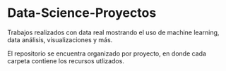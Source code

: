# Data-Science-Proyectos
Trabajos realizados con data real mostrando el uso de machine learning, data análisis, visualizaciones y más.  

El repositorio se encuentra organizado por proyecto, en donde cada carpeta contiene los recursos utlizados.

